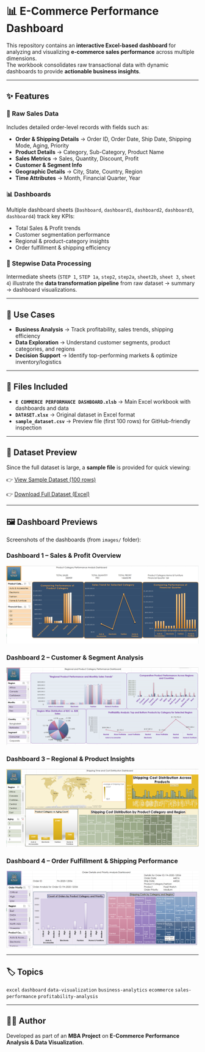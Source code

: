 # 📊 E-Commerce Performance Dashboard

This repository contains an **interactive Excel-based dashboard** for analyzing and visualizing **e-commerce sales performance** across multiple dimensions.  
The workbook consolidates raw transactional data with dynamic dashboards to provide **actionable business insights**.

---

## ✨ Features

### 📂 Raw Sales Data
Includes detailed order-level records with fields such as:
- **Order & Shipping Details** → Order ID, Order Date, Ship Date, Shipping Mode, Aging, Priority  
- **Product Details** → Category, Sub-Category, Product Name  
- **Sales Metrics** → Sales, Quantity, Discount, Profit  
- **Customer & Segment Info**  
- **Geographic Details** → City, State, Country, Region  
- **Time Attributes** → Month, Financial Quarter, Year  

### 📊 Dashboards
Multiple dashboard sheets (`Dashboard`, `dashboard1`, `dashboard2`, `dashboard3`, `dashboard4`) track key KPIs:
- Total Sales & Profit trends  
- Customer segmentation performance  
- Regional & product-category insights  
- Order fulfillment & shipping efficiency  

### 🔄 Stepwise Data Processing
Intermediate sheets (`STEP 1`, `STEP 1a`, `step2`, `step2a`, `sheet2b`, `sheet 3`, `sheet 4`) illustrate the **data transformation pipeline** from raw dataset → summary → dashboard visualizations.  

---

## 🎯 Use Cases
- **Business Analysis** → Track profitability, sales trends, shipping efficiency  
- **Data Exploration** → Understand customer segments, product categories, and regions  
- **Decision Support** → Identify top-performing markets & optimize inventory/logistics  

---

## 📂 Files Included
- **`E COMMERCE PERFORMANCE DASHBOARD.xlsb`** → Main Excel workbook with dashboards and data  
- **`DATASET.xlsx`** → Original dataset in Excel format  
- **`sample_dataset.csv`** → Preview file (first 100 rows) for GitHub-friendly inspection  

---

## 🔎 Dataset Preview

Since the full dataset is large, a **sample file** is provided for quick viewing:

👉 [View Sample Dataset (100 rows)](sample_dataset.csv)  

👉 [Download Full Dataset (Excel)](DATASET.xlsx?raw=true)  

---

## 🖼 Dashboard Previews

Screenshots of the dashboards (from `images/` folder):  

### Dashboard 1 – Sales & Profit Overview  
![Dashboard 1](images/Screenshot%202025-09-18%20130014.png)

### Dashboard 2 – Customer & Segment Analysis  
![Dashboard 2](images/Screenshot%202025-09-18%20130138.png)

### Dashboard 3 – Regional & Product Insights  
![Dashboard 3](images/Screenshot%202025-09-18%20130205.png)

### Dashboard 4 – Order Fulfillment & Shipping Performance  
![Dashboard 4](images/Screenshot%202025-09-18%20130332.png)

---

## 🏷 Topics
`excel` `dashboard` `data-visualization` `business-analytics` `ecommerce` `sales-performance` `profitability-analysis`

---

## 👨‍💻 Author
Developed as part of an **MBA Project** on **E-Commerce Performance Analysis & Data Visualization**.
